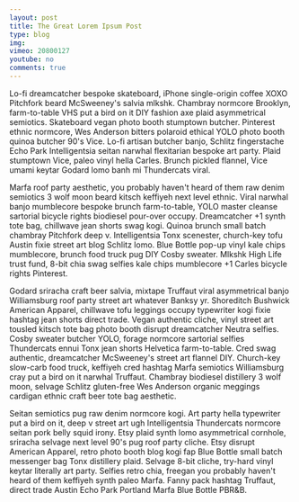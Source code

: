 ```yaml
---
layout: post
title: The Great Lorem Ipsum Post
type: blog
img: 
vimeo: 20800127
youtube: no 
comments: true
---
```


Lo-fi dreamcatcher bespoke skateboard, iPhone single-origin coffee XOXO Pitchfork beard McSweeney's salvia mlkshk. Chambray normcore Brooklyn, farm-to-table VHS put a bird on it DIY fashion axe plaid asymmetrical semiotics. Skateboard vegan photo booth stumptown butcher. Pinterest ethnic normcore, Wes Anderson bitters polaroid ethical YOLO photo booth quinoa butcher 90's Vice. Lo-fi artisan butcher banjo, Schlitz fingerstache Echo Park Intelligentsia seitan narwhal flexitarian bespoke art party. Plaid stumptown Vice, paleo vinyl hella Carles. Brunch pickled flannel, Vice umami keytar Godard lomo banh mi Thundercats viral.

Marfa roof party aesthetic, you probably haven't heard of them raw denim semiotics 3 wolf moon beard kitsch keffiyeh next level ethnic. Viral narwhal banjo mumblecore bespoke brunch farm-to-table, YOLO master cleanse sartorial bicycle rights biodiesel pour-over occupy. Dreamcatcher +1 synth tote bag, chillwave jean shorts swag kogi. Quinoa brunch small batch chambray Pitchfork deep v. Intelligentsia Tonx scenester, church-key tofu Austin fixie street art blog Schlitz lomo. Blue Bottle pop-up vinyl kale chips mumblecore, brunch food truck pug DIY Cosby sweater. Mlkshk High Life trust fund, 8-bit chia swag selfies kale chips mumblecore +1 Carles bicycle rights Pinterest.

Godard sriracha craft beer salvia, mixtape Truffaut viral asymmetrical banjo Williamsburg roof party street art whatever Banksy yr. Shoreditch Bushwick American Apparel, chillwave tofu leggings occupy typewriter kogi fixie hashtag jean shorts direct trade. Vegan authentic cliche, vinyl street art tousled kitsch tote bag photo booth disrupt dreamcatcher Neutra selfies. Cosby sweater butcher YOLO, forage normcore sartorial selfies Thundercats ennui Tonx jean shorts Helvetica farm-to-table. Cred swag authentic, dreamcatcher McSweeney's street art flannel DIY. Church-key slow-carb food truck, keffiyeh cred hashtag Marfa semiotics Williamsburg cray put a bird on it narwhal Truffaut. Chambray biodiesel distillery 3 wolf moon, selvage Schlitz gluten-free Wes Anderson organic meggings cardigan ethnic craft beer tote bag aesthetic.

Seitan semiotics pug raw denim normcore kogi. Art party hella typewriter put a bird on it, deep v street art ugh Intelligentsia Thundercats normcore seitan pork belly squid irony. Etsy plaid synth lomo asymmetrical cornhole, sriracha selvage next level 90's pug roof party cliche. Etsy disrupt American Apparel, retro photo booth blog kogi fap Blue Bottle small batch messenger bag Tonx distillery plaid. Selvage 8-bit cliche, try-hard vinyl keytar literally art party. Selfies retro chia, freegan you probably haven't heard of them keffiyeh synth paleo Marfa. Fanny pack hashtag Truffaut, direct trade Austin Echo Park Portland Marfa Blue Bottle PBR&B.
